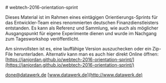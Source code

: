#   w e b t e c h - 2 0 1 6 - o r i e n t a t i o n - s p r i n t Dieses Material ist im Rahmen eines eintägigen Orientierungs-Sprints für das Entwickler-Team eines renommierten deutschen Finanzdienstleisters entstanden.Es kann als Referenz und Sammlung, wie auch als möglicher Ausgangspunkt für eigene Experimente dienen und wurde im Nachgang zum Tagesworkshop veröffentlicht.Am sinnvollsten ist es, eine lauffähige Version auszuchecken oder ein Zip-File herunterladen. Alternativ kann man es auch hier direkt Online öffnen:
[https://janjordan.github.io/webtech-2016-orientation-sprint/](https://janjordan.github.io/webtech-2016-orientation-sprint/)


[done@datawerk.de](mailto:kontakt@datawerk.de)
[www.datawerk.de](http://www.datawerk.de)

